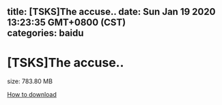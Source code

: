 
title: [TSKS]The accuse..
date: Sun Jan 19 2020 13:23:35 GMT+0800 (CST)    
categories: baidu
---

# [TSKS]The accuse..
size: 783.80 MB
 
 

[How to download](https://bpcam.bemobtrk.com/go/2ceec3aa-1ca2-46d6-b9ff-aaa5c184517c?jno=955)